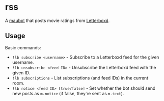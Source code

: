 # rss
A [maubot](https://github.com/maubot/maubot) that posts movie ratings from [Letterboxd](https://letterboxd.com).

## Usage
Basic commands:

* `!lb subscribe <username>` - Subscribe to a Letterboxd feed for the given username.
* `!lb unsubscribe <feed ID>` - Unsubscribe the Letterboxd feed with the given ID.
* `!lb subscriptions` - List subscriptions (and feed IDs) in the current room.
* `!lb notice <feed ID> [true/false]` - Set whether the bot should send new
  posts as `m.notice` (if false, they're sent as `m.text`).
